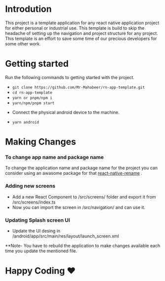 # Introdution

This project is a template application for any react native application project for either personal or industrial use. This template is build to skip the headache of setting up the navigation and project structure for any project. This template is an effort to save some time of our precious developers for some other work.

# Getting started
Run the following commands to getting started with the project.

* ``` git clone https://github.com/Mr-Mahabeer/rn-app-template.git ```
* ``` cd rn-app-template ```
* ``` yarn or pnpm/npm i ```
* ``` yarn/npm/pnpm start ```
- Connect the physical android device to the machine. 
* ``` yarn android ```

# Making Changes

### To change app name and package name 
To change the application name and package name for the project you can consider using an awasome package for that [react-native-rename](https://www.npmjs.com/package/react-native-rename) .

### Adding new screens
- Add a new React Component to /src/screens/ folder and export it from /src/screens/index.ts
- Now you can import the screen in /src/navigation/ and can use it.

### Updating Splash screen UI
- Update the UI desing in /android/app/src/main/res/layout/launch_screen.xml

**Note- You have to rebuild the application to make changes available each time you update the mentioned file.


# Happy Coding ❤️